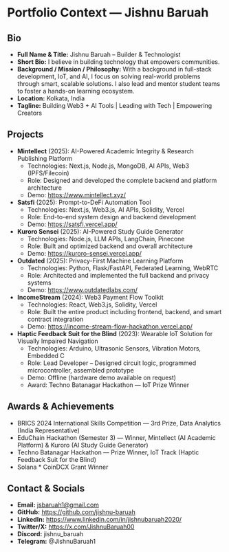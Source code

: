 # Portfolio Context — Jishnu Baruah

## Bio
- **Full Name & Title:** Jishnu Baruah – Builder & Technologist
- **Short Bio:** I believe in building technology that empowers communities.
- **Background / Mission / Philosophy:** With a background in full-stack development, IoT, and AI, I focus on solving real-world problems through smart, scalable solutions. I also lead and mentor student teams to foster a hands-on learning ecosystem.
- **Location:** Kolkata, India
- **Tagline:** Building Web3 + AI Tools | Leading with Tech | Empowering Creators

## Projects
- **Mintellect** (2025): AI-Powered Academic Integrity & Research Publishing Platform
  - Technologies: Next.js, Node.js, MongoDB, AI APIs, Web3 (IPFS/Filecoin)
  - Role: Designed and developed the complete backend and platform architecture
  - Demo: https://www.mintellect.xyz/
- **Satsfi** (2025): Prompt-to-DeFi Automation Tool
  - Technologies: Next.js, Web3.js, AI APIs, Solidity, Vercel
  - Role: End-to-end system design and backend development
  - Demo: https://satsfi.vercel.app/
- **Kuroro Sensei** (2025): AI-Powered Study Guide Generator
  - Technologies: Node.js, LLM APIs, LangChain, Pinecone
  - Role: Built and optimized backend and overall architecture
  - Demo: https://kuroro-sensei.vercel.app/
- **Outdated** (2025): Privacy-First Machine Learning Platform
  - Technologies: Python, Flask/FastAPI, Federated Learning, WebRTC
  - Role: Architected and implemented the full backend and privacy systems
  - Demo: https://www.outdatedlabs.com/
- **IncomeStream** (2024): Web3 Payment Flow Toolkit
  - Technologies: React, Web3.js, Solidity, Vercel
  - Role: Built the entire product including frontend, backend, and smart contract integration
  - Demo: https://income-stream-flow-hackathon.vercel.app/
- **Haptic Feedback Suit for the Blind** (2023): Wearable IoT Solution for Visually Impaired Navigation
  - Technologies: Arduino, Ultrasonic Sensors, Vibration Motors, Embedded C
  - Role: Lead Developer – Designed circuit logic, programmed microcontroller, assembled prototype
  - Demo: Offline (hardware demo available on request)
  - Award: Techno Batanagar Hackathon — IoT Prize Winner

## Awards & Achievements
- BRICS 2024 International Skills Competition — 3rd Prize, Data Analytics (India Representative)
- EduChain Hackathon (Semester 3) — Winner, Mintellect (AI Academic Platform) & Kuroro (AI Study Guide Generator)
- Techno Batanagar Hackathon — Prize Winner, IoT Track (Haptic Feedback Suit for the Blind)
- Solana * CoinDCX Grant Winner

## Contact & Socials
- **Email:** jsbaruah1@gmail.com
- **GitHub:** https://github.com/jishnu-baruah
- **LinkedIn:** https://www.linkedin.com/in/jishnubaruah2020/
- **Twitter/X:** https://x.com/JishnuBaruah00
- **Discord:** jishnu_baruah
- **Telegram:** @JishnuBaruah1 
